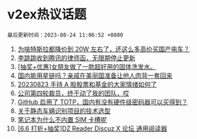 # v2ex热议话题

`最后更新时间：2023-08-24 11:06:52 +0800`

1. [为啥特斯拉都降价到 20W 左右了，还这么多高价买国产电车？](https://www.v2ex.com/t/967704)
1. [李跳跳收到腾讯的律师函，无限期停止更新](https://www.v2ex.com/t/967813)
1. [[抽奖+优惠]女朋友做了一款超好用的固体洗发水。](https://www.v2ex.com/t/967824)
1. [国内能用星链吗？亲戚在美丽国准备让他人肉背一套回来](https://www.v2ex.com/t/967733)
1. [20230823 手持 A 股股票和基金的大家情绪如何了](https://www.v2ex.com/t/967654)
1. [公司第四轮裁员，终于动了我的团队，哎](https://www.v2ex.com/t/967605)
1. [GitHub 启用了 TOTP，国内有没有硬件级密码器可以买得到？](https://www.v2ex.com/t/967735)
1. [关于静态车辆识别项目的技术选型](https://www.v2ex.com/t/967583)
1. [笔记本为什么不内置 SIM 卡槽呢](https://www.v2ex.com/t/967650)
1. [[6.6 打折+抽奖]DZ Reader Discuz X 论坛 通用阅读器](https://www.v2ex.com/t/967724)

